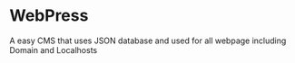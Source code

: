 # WebPress
A easy CMS that uses JSON database and used for all webpage including Domain and Localhosts
